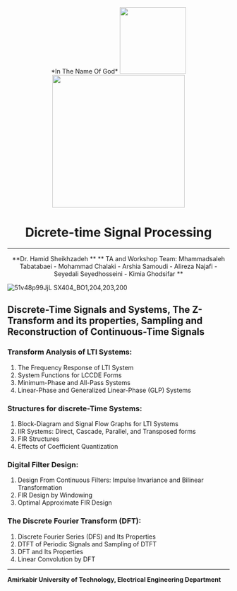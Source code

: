 <div align="center">
  *In The Name Of God*

  <img src="https://user-images.githubusercontent.com/47852354/138564509-b5dffb4e-f48b-4db5-b8a4-1385ef2b22c8.png" width="150">

  <img src="https://user-images.githubusercontent.com/47852354/138606939-53c2ec1d-b641-461f-a523-13dca01447dd.PNG" width="300">

  # Dicrete-time Signal Processing
  ---
  **Dr. Hamid Sheikhzadeh ** 
  ** TA and Workshop Team: Mhammadsaleh Tabatabaei - Mohammad Chalaki - Arshia Samoudi - Alireza Najafi - Seyedali Seyedhosseini - Kimia Ghodsifar **
</div>

![51v48p99JjL _SX404_BO1,204,203,200_](https://user-images.githubusercontent.com/47852354/138497839-11dfd176-7006-4a3a-85c8-2bc27988501c.jpg)

## Discrete-Time Signals and Systems, The Z-Transform and its properties, Sampling and Reconstruction of Continuous-Time Signals
### Transform Analysis of LTI Systems:
1. The Frequency Response of LTI System 
2. System Functions for LCCDE Forms 
3. Minimum-Phase and All-Pass Systems 
4. Linear-Phase and Generalized Linear-Phase (GLP) Systems

### Structures for discrete-Time Systems: 
1. Block-Diagram and Signal Flow Graphs for LTI Systems 
2. IIR Systems: Direct, Cascade, Parallel, and Transposed forms 
3. FIR Structures
4. Effects of Coefficient Quantization

### Digital Filter Design:
1. Design From Continuous Filters: Impulse Invariance and Bilinear Transformation 
2. FIR Design by Windowing 
3. Optimal Approximate FIR Design

### The Discrete Fourier Transform (DFT):
1. Discrete Fourier Series (DFS) and Its Properties 
2. DTFT of Periodic Signals and Sampling of DTFT 
3. DFT and Its Properties 
4. Linear Convolution by DFT

----
**Amirkabir University of Technology, Electrical Engineering Department**

